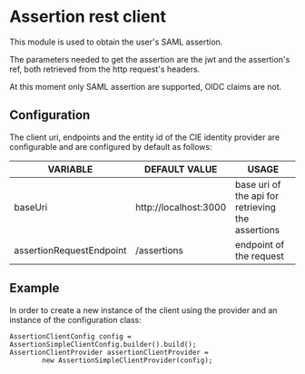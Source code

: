 # Assertion rest client
This module is used to obtain the user's SAML assertion.

The parameters needed to get the assertion are the jwt and the assertion's ref,
both retrieved from the http request's headers.

At this moment only SAML assertion are supported, OIDC claims are not.

## Configuration
The client uri, endpoints and the entity id of the CIE identity provider are configurable and are configured by default as follows:

| VARIABLE                 | DEFAULT VALUE         | USAGE                                             |
|--------------------------|-----------------------|---------------------------------------------------|
| baseUri                  | http://localhost:3000 | base uri of the api for retrieving the assertions |
| assertionRequestEndpoint | /assertions           | endpoint of the request                           |

## Example

In order to create a new instance of the client using the provider and an instance of the configuration class:

```
AssertionClientConfig config = AssertionSimpleClientConfig.builder().build();
AssertionClientProvider assertionClientProvider =
        new AssertionSimpleClientProvider(config);
```
